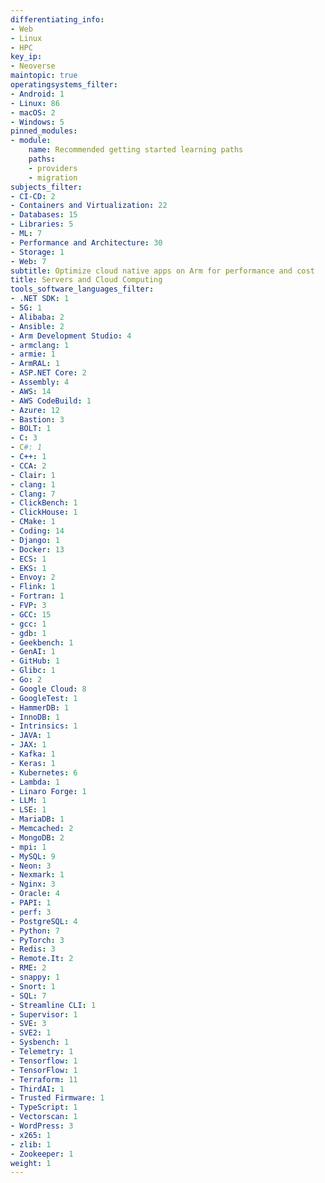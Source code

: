 ```yaml
---
differentiating_info:
- Web
- Linux
- HPC
key_ip:
- Neoverse
maintopic: true
operatingsystems_filter:
- Android: 1
- Linux: 86
- macOS: 2
- Windows: 5
pinned_modules:
- module:
    name: Recommended getting started learning paths
    paths:
    - providers
    - migration
subjects_filter:
- CI-CD: 2
- Containers and Virtualization: 22
- Databases: 15
- Libraries: 5
- ML: 7
- Performance and Architecture: 30
- Storage: 1
- Web: 7
subtitle: Optimize cloud native apps on Arm for performance and cost
title: Servers and Cloud Computing
tools_software_languages_filter:
- .NET SDK: 1
- 5G: 1
- Alibaba: 2
- Ansible: 2
- Arm Development Studio: 4
- armclang: 1
- armie: 1
- ArmRAL: 1
- ASP.NET Core: 2
- Assembly: 4
- AWS: 14
- AWS CodeBuild: 1
- Azure: 12
- Bastion: 3
- BOLT: 1
- C: 3
- C#: 1
- C++: 1
- CCA: 2
- Clair: 1
- clang: 1
- Clang: 7
- ClickBench: 1
- ClickHouse: 1
- CMake: 1
- Coding: 14
- Django: 1
- Docker: 13
- ECS: 1
- EKS: 1
- Envoy: 2
- Flink: 1
- Fortran: 1
- FVP: 3
- GCC: 15
- gcc: 1
- gdb: 1
- Geekbench: 1
- GenAI: 1
- GitHub: 1
- Glibc: 1
- Go: 2
- Google Cloud: 8
- GoogleTest: 1
- HammerDB: 1
- InnoDB: 1
- Intrinsics: 1
- JAVA: 1
- JAX: 1
- Kafka: 1
- Keras: 1
- Kubernetes: 6
- Lambda: 1
- Linaro Forge: 1
- LLM: 1
- LSE: 1
- MariaDB: 1
- Memcached: 2
- MongoDB: 2
- mpi: 1
- MySQL: 9
- Neon: 3
- Nexmark: 1
- Nginx: 3
- Oracle: 4
- PAPI: 1
- perf: 3
- PostgreSQL: 4
- Python: 7
- PyTorch: 3
- Redis: 3
- Remote.It: 2
- RME: 2
- snappy: 1
- Snort: 1
- SQL: 7
- Streamline CLI: 1
- Supervisor: 1
- SVE: 3
- SVE2: 1
- Sysbench: 1
- Telemetry: 1
- Tensorflow: 1
- TensorFlow: 1
- Terraform: 11
- ThirdAI: 1
- Trusted Firmware: 1
- TypeScript: 1
- Vectorscan: 1
- WordPress: 3
- x265: 1
- zlib: 1
- Zookeeper: 1
weight: 1
---
```

